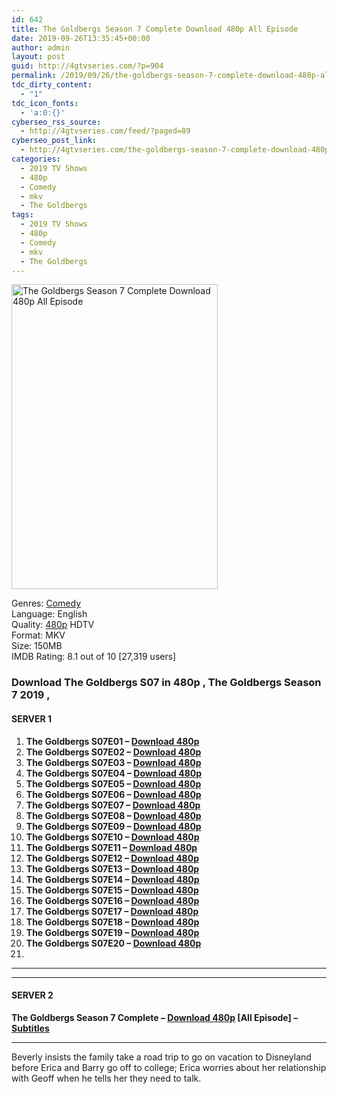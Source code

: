 ```yaml
---
id: 642
title: The Goldbergs Season 7 Complete Download 480p All Episode
date: 2019-09-26T13:35:45+00:00
author: admin
layout: post
guid: http://4gtvseries.com/?p=904
permalink: /2019/09/26/the-goldbergs-season-7-complete-download-480p-all-episode/
tdc_dirty_content:
  - "1"
tdc_icon_fonts:
  - 'a:0:{}'
cyberseo_rss_source:
  - http://4gtvseries.com/feed/?paged=89
cyberseo_post_link:
  - http://4gtvseries.com/the-goldbergs-season-7-complete-download-480p-all-episode/
categories:
  - 2019 TV Shows
  - 480p
  - Comedy
  - mkv
  - The Goldbergs
tags:
  - 2019 TV Shows
  - 480p
  - Comedy
  - mkv
  - The Goldbergs
---
```

<img loading="lazy" class="aligncenter" src="https://1.bp.blogspot.com/-irjL1F_jTZo/XYy-WpdsivI/AAAAAAAAAQY/lLnoRp4VFbc_TGKPxJab_B9UXueAhbUQgCK4BGAYYCw/s1600/The%2BGoldbergs%2BSeason%2B7.jpg" alt="The Goldbergs Season 7 Complete Download 480p All Episode" width="330" height="488" />

Genres:&nbsp;<a href="http://4gtvseries.com/tag/comedy/" data-wpel-link="internal">Comedy</a>  
Language: English  
Quality:&nbsp;<a href="http://4gtvseries.com/tag/480p/" data-wpel-link="internal">480p</a>&nbsp;HDTV  
Format: MKV  
Size: 150MB  
IMDB Rating: 8.1 out of 10 [27,319 users]

### **Download The Goldbergs S07 in 480p , The Goldbergs Season 7 2019 ,&nbsp;**

#### <span><strong>SERVER 1</strong></span>

  1. **The Goldbergs S07E01 – <a href="http://slink.dl480p.xyz/FKk9zH" data-wpel-link="external" target="_blank" rel="nofollow external noopener noreferrer" class="wpel-icon-left"><i class="wpel-icon fa fa-download" aria-hidden="true"></i>Download 480p</a>**
  2. **The Goldbergs S07E02 – <a href="http://slink.dl480p.xyz/RJVOcBQ8" data-wpel-link="external" target="_blank" rel="nofollow external noopener noreferrer" class="wpel-icon-left"><i class="wpel-icon fa fa-download" aria-hidden="true"></i>Download 480p</a>**
  3. **The Goldbergs S07E03 – <a href="http://slink.dl480p.xyz/gHbJ" data-wpel-link="external" target="_blank" rel="nofollow external noopener noreferrer" class="wpel-icon-left"><i class="wpel-icon fa fa-download" aria-hidden="true"></i>Download 480p</a>**
  4. **The Goldbergs S07E04 – <a href="http://slink.dl480p.xyz/T8UF" data-wpel-link="external" target="_blank" rel="nofollow external noopener noreferrer" class="wpel-icon-left"><i class="wpel-icon fa fa-download" aria-hidden="true"></i>Download 480p</a>**
  5. **The Goldbergs S07E05 – <a href="http://slink.dl480p.xyz/1Dob" data-wpel-link="external" target="_blank" rel="nofollow external noopener noreferrer" class="wpel-icon-left"><i class="wpel-icon fa fa-download" aria-hidden="true"></i>Download 480p</a>**
  6. **The Goldbergs S07E06 – <a href="http://slink.dl480p.xyz/aVgYXc" data-wpel-link="external" target="_blank" rel="nofollow external noopener noreferrer" class="wpel-icon-left"><i class="wpel-icon fa fa-download" aria-hidden="true"></i>Download 480p</a>**
  7. **The Goldbergs S07E07 – <a href="http://slink.dl480p.xyz/sFFeP" data-wpel-link="external" target="_blank" rel="nofollow external noopener noreferrer" class="wpel-icon-left"><i class="wpel-icon fa fa-download" aria-hidden="true"></i>Download 480p</a>**
  8. **The Goldbergs S07E08 – <a href="http://slink.dl480p.xyz/kZsJP" data-wpel-link="external" target="_blank" rel="nofollow external noopener noreferrer" class="wpel-icon-left"><i class="wpel-icon fa fa-download" aria-hidden="true"></i>Download 480p</a>**
  9. **The Goldbergs S07E09 – <a href="http://slink.dl480p.xyz/9h99p3w" data-wpel-link="external" target="_blank" rel="nofollow external noopener noreferrer" class="wpel-icon-left"><i class="wpel-icon fa fa-download" aria-hidden="true"></i>Download 480p</a>**
 10. **The Goldbergs S07E10 – <a href="http://slink.dl480p.xyz/TPuv" data-wpel-link="external" target="_blank" rel="nofollow external noopener noreferrer" class="wpel-icon-left"><i class="wpel-icon fa fa-download" aria-hidden="true"></i>Download 480p</a>**
 11. **The Goldbergs S07E11 – <a href="http://slink.dl480p.xyz/C3fcMJ3" data-wpel-link="external" target="_blank" rel="nofollow external noopener noreferrer" class="wpel-icon-left"><i class="wpel-icon fa fa-download" aria-hidden="true"></i>Download 480p</a>**
 12. **The Goldbergs S07E12 – <a href="http://slink.dl480p.xyz/XGem" data-wpel-link="external" target="_blank" rel="nofollow external noopener noreferrer" class="wpel-icon-left"><i class="wpel-icon fa fa-download" aria-hidden="true"></i>Download 480p</a>**
 13. **The Goldbergs S07E13 – <a href="http://slink.dl480p.xyz/gyUXTHH" data-wpel-link="external" target="_blank" rel="nofollow external noopener noreferrer" class="wpel-icon-left"><i class="wpel-icon fa fa-download" aria-hidden="true"></i>Download 480p</a>**
 14. **The Goldbergs S07E14 – <a href="http://slink.dl480p.xyz/bfZWW" data-wpel-link="external" target="_blank" rel="nofollow external noopener noreferrer" class="wpel-icon-left"><i class="wpel-icon fa fa-download" aria-hidden="true"></i>Download 480p</a>**
 15. **The Goldbergs S07E15 – <a href="http://slink.dl480p.xyz/ohTVJcDb" data-wpel-link="external" target="_blank" rel="nofollow external noopener noreferrer" class="wpel-icon-left"><i class="wpel-icon fa fa-download" aria-hidden="true"></i>Download 480p</a>**
 16. **The Goldbergs S07E16 – <a href="http://slink.dl480p.xyz/CFYTXGh" data-wpel-link="external" target="_blank" rel="nofollow external noopener noreferrer" class="wpel-icon-left"><i class="wpel-icon fa fa-download" aria-hidden="true"></i>Download 480p</a>**
 17. **The Goldbergs S07E17 – <a href="http://slink.dl480p.xyz/8Nb7nc" data-wpel-link="external" target="_blank" rel="nofollow external noopener noreferrer" class="wpel-icon-left"><i class="wpel-icon fa fa-download" aria-hidden="true"></i>Download 480p</a>**
 18. **The Goldbergs S07E18 – <a href="http://slink.dl480p.xyz/dcdpP" data-wpel-link="external" target="_blank" rel="nofollow external noopener noreferrer" class="wpel-icon-left"><i class="wpel-icon fa fa-download" aria-hidden="true"></i>Download 480p</a>**
 19. **The Goldbergs S07E19 – <a href="http://slink.dl480p.xyz/GsgCgj" data-wpel-link="external" target="_blank" rel="nofollow external noopener noreferrer" class="wpel-icon-left"><i class="wpel-icon fa fa-download" aria-hidden="true"></i>Download 480p</a>**
 20. **The Goldbergs S07E20 – <a href="http://slink.dl480p.xyz/4W2oBj" data-wpel-link="external" target="_blank" rel="nofollow external noopener noreferrer" class="wpel-icon-left"><i class="wpel-icon fa fa-download" aria-hidden="true"></i>Download 480p</a>**
 21. 

* * *

* * *

#### <span><strong>SERVER 2</strong></span>

**The Goldbergs Season 7 Complete – <a href="http://dl480p.xyz/667/" data-wpel-link="external" target="_blank" rel="nofollow external noopener noreferrer" class="wpel-icon-left"><i class="wpel-icon fa fa-download" aria-hidden="true"></i>Download 480p</a> [All Episode] – <a href="https://subscene.com/subtitles/the-goldbergs-seventh-season" data-wpel-link="external" target="_blank" rel="nofollow external noopener noreferrer" class="wpel-icon-left"><i class="wpel-icon fa fa-download" aria-hidden="true"></i>Subtitles</a>**

* * *

Beverly insists the family take a road trip to go on vacation to Disneyland before Erica and Barry go off to college; Erica worries about her relationship with Geoff when he tells her they need to talk.

<div align="center">
</div>